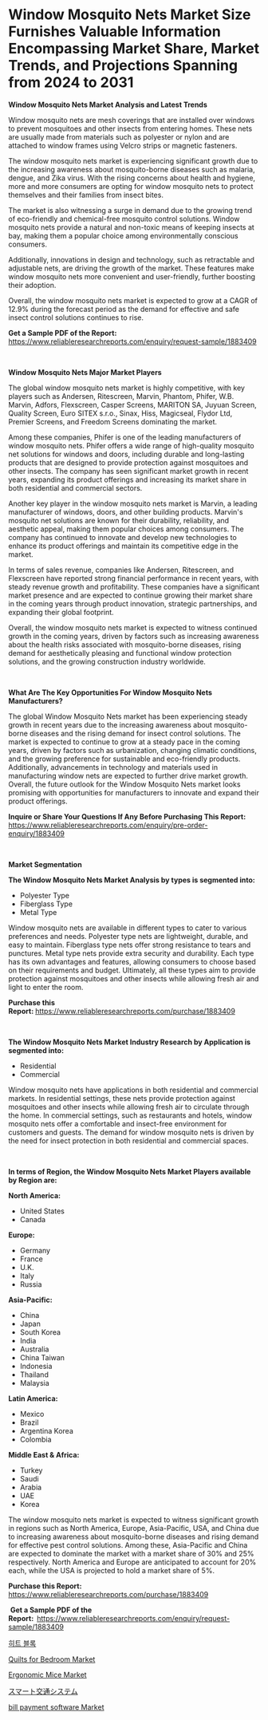 <p><h1>Window Mosquito Nets Market Size Furnishes Valuable Information Encompassing Market Share, Market Trends, and Projections Spanning from 2024 to 2031</h1></p><p><strong>Window Mosquito Nets Market Analysis and Latest Trends</strong></p>
<p><p>Window mosquito nets are mesh coverings that are installed over windows to prevent mosquitoes and other insects from entering homes. These nets are usually made from materials such as polyester or nylon and are attached to window frames using Velcro strips or magnetic fasteners.</p><p>The window mosquito nets market is experiencing significant growth due to the increasing awareness about mosquito-borne diseases such as malaria, dengue, and Zika virus. With the rising concerns about health and hygiene, more and more consumers are opting for window mosquito nets to protect themselves and their families from insect bites.</p><p>The market is also witnessing a surge in demand due to the growing trend of eco-friendly and chemical-free mosquito control solutions. Window mosquito nets provide a natural and non-toxic means of keeping insects at bay, making them a popular choice among environmentally conscious consumers.</p><p>Additionally, innovations in design and technology, such as retractable and adjustable nets, are driving the growth of the market. These features make window mosquito nets more convenient and user-friendly, further boosting their adoption.</p><p>Overall, the window mosquito nets market is expected to grow at a CAGR of 12.9% during the forecast period as the demand for effective and safe insect control solutions continues to rise.</p></p>
<p><strong>Get a Sample PDF of the Report:&nbsp;</strong> <a href="https://www.reliableresearchreports.com/enquiry/request-sample/1883409">https://www.reliableresearchreports.com/enquiry/request-sample/1883409</a></p>
<p>&nbsp;</p>
<p><strong>Window Mosquito Nets Major Market Players</strong></p>
<p><p>The global window mosquito nets market is highly competitive, with key players such as Andersen, Ritescreen, Marvin, Phantom, Phifer, W.B. Marvin, Adfors, Flexscreen, Casper Screens, MARITON SA, Juyuan Screen, Quality Screen, Euro SITEX s.r.o., Sinax, Hiss, Magicseal, Flydor Ltd, Premier Screens, and Freedom Screens dominating the market.</p><p>Among these companies, Phifer is one of the leading manufacturers of window mosquito nets. Phifer offers a wide range of high-quality mosquito net solutions for windows and doors, including durable and long-lasting products that are designed to provide protection against mosquitoes and other insects. The company has seen significant market growth in recent years, expanding its product offerings and increasing its market share in both residential and commercial sectors.</p><p>Another key player in the window mosquito nets market is Marvin, a leading manufacturer of windows, doors, and other building products. Marvin's mosquito net solutions are known for their durability, reliability, and aesthetic appeal, making them popular choices among consumers. The company has continued to innovate and develop new technologies to enhance its product offerings and maintain its competitive edge in the market.</p><p>In terms of sales revenue, companies like Andersen, Ritescreen, and Flexscreen have reported strong financial performance in recent years, with steady revenue growth and profitability. These companies have a significant market presence and are expected to continue growing their market share in the coming years through product innovation, strategic partnerships, and expanding their global footprint.</p><p>Overall, the window mosquito nets market is expected to witness continued growth in the coming years, driven by factors such as increasing awareness about the health risks associated with mosquito-borne diseases, rising demand for aesthetically pleasing and functional window protection solutions, and the growing construction industry worldwide.</p></p>
<p>&nbsp;</p>
<p><strong>What Are The Key Opportunities For Window Mosquito Nets Manufacturers?</strong></p>
<p><p>The global Window Mosquito Nets market has been experiencing steady growth in recent years due to the increasing awareness about mosquito-borne diseases and the rising demand for insect control solutions. The market is expected to continue to grow at a steady pace in the coming years, driven by factors such as urbanization, changing climatic conditions, and the growing preference for sustainable and eco-friendly products. Additionally, advancements in technology and materials used in manufacturing window nets are expected to further drive market growth. Overall, the future outlook for the Window Mosquito Nets market looks promising with opportunities for manufacturers to innovate and expand their product offerings.</p></p>
<p><strong>Inquire or Share Your Questions If Any Before Purchasing This Report:</strong> <a href="https://www.reliableresearchreports.com/enquiry/pre-order-enquiry/1883409">https://www.reliableresearchreports.com/enquiry/pre-order-enquiry/1883409</a></p>
<p>&nbsp;</p>
<p><strong>Market Segmentation</strong></p>
<p><strong>The Window Mosquito Nets Market Analysis by types is segmented into:</strong></p>
<p><ul><li>Polyester Type</li><li>Fiberglass Type</li><li>Metal Type</li></ul></p>
<p><p>Window mosquito nets are available in different types to cater to various preferences and needs. Polyester type nets are lightweight, durable, and easy to maintain. Fiberglass type nets offer strong resistance to tears and punctures. Metal type nets provide extra security and durability. Each type has its own advantages and features, allowing consumers to choose based on their requirements and budget. Ultimately, all these types aim to provide protection against mosquitoes and other insects while allowing fresh air and light to enter the room.</p></p>
<p><strong>Purchase this Report:&nbsp;</strong><a href="https://www.reliableresearchreports.com/purchase/1883409">https://www.reliableresearchreports.com/purchase/1883409</a></p>
<p>&nbsp;</p>
<p><strong>The Window Mosquito Nets Market Industry Research by Application is segmented into:</strong></p>
<p><ul><li>Residential</li><li>Commercial</li></ul></p>
<p><p>Window mosquito nets have applications in both residential and commercial markets. In residential settings, these nets provide protection against mosquitoes and other insects while allowing fresh air to circulate through the home. In commercial settings, such as restaurants and hotels, window mosquito nets offer a comfortable and insect-free environment for customers and guests. The demand for window mosquito nets is driven by the need for insect protection in both residential and commercial spaces.</p></p>
<p>&nbsp;</p>
<p><strong>In terms of Region, the Window Mosquito Nets Market Players available by Region are:</strong></p>
<p>
    <p> <strong> North America: </strong>
        <ul>
            <li>United States</li>
            <li>Canada</li>
        </ul>
        </p> 
    <p> <strong> Europe: </strong>
        <ul>
            <li>Germany</li>
            <li>France</li>
            <li>U.K.</li>
            <li>Italy</li>
            <li>Russia</li>
        </ul>
        </p> 
    <p> <strong> Asia-Pacific: </strong>
        <ul>
            <li>China</li>
            <li>Japan</li>
            <li>South Korea</li>
            <li>India</li>
            <li>Australia</li>
            <li>China Taiwan</li>
            <li>Indonesia</li>
            <li>Thailand</li>
            <li>Malaysia</li>
        </ul>
        </p> 
    <p> <strong> Latin America: </strong>
        <ul>
            <li>Mexico</li>
            <li>Brazil</li>
            <li>Argentina Korea</li>
            <li>Colombia</li>
        </ul>
        </p> 
    <p> <strong> Middle East & Africa: </strong>
        <ul>
            <li>Turkey</li>
            <li>Saudi</li>
            <li>Arabia</li>
            <li>UAE</li>
            <li>Korea</li>
        </ul>
    </p>
    </p>
<p><p>The window mosquito nets market is expected to witness significant growth in regions such as North America, Europe, Asia-Pacific, USA, and China due to increasing awareness about mosquito-borne diseases and rising demand for effective pest control solutions. Among these, Asia-Pacific and China are expected to dominate the market with a market share of 30% and 25% respectively. North America and Europe are anticipated to account for 20% each, while the USA is projected to hold a market share of 5%.</p></p>
<p><strong>Purchase this Report: </strong><a href="https://www.reliableresearchreports.com/purchase/1883409">https://www.reliableresearchreports.com/purchase/1883409</a></p>
<p>&nbsp;<strong>Get a Sample PDF of the Report:&nbsp;&nbsp;</strong><a href="https://www.reliableresearchreports.com/enquiry/request-sample/1883409">https://www.reliableresearchreports.com/enquiry/request-sample/1883409</a></p>
<p><strong></strong></p>
<p><p><a href="https://github.com/hxzi07639916/Market-Research-Report-List-1/blob/main/88391285721.md">히트 블록</a></p><p><a href="https://github.com/guneycigdem35/Market-Research-Report-List-2/blob/main/quilts-for-bedroom-market.md">Quilts for Bedroom Market</a></p><p><a href="https://github.com/biheemgalvinlouises6hokrh3h/Market-Research-Report-List-1/blob/main/ergonomic-mice-market.md">Ergonomic Mice Market</a></p><p><a href="https://github.com/ihabdkwlxs948/Market-Research-Report-List-1/blob/main/63083526386.md">スマート交通システム</a></p><p><a href="https://issuu.com/reportprime-2/docs/bill-payment-software-market-size-2030.pptx">bill payment software Market</a></p></p>